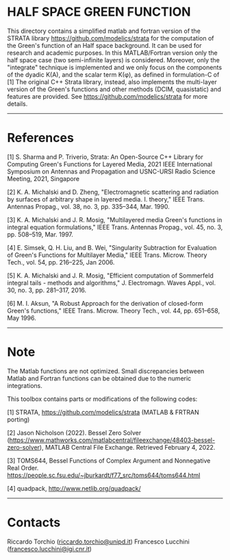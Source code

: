 
# HALF SPACE GREEN FUNCTION
This directory contains a simplified matlab and fortran version of the STRATA library https://github.com/modelics/strata for the computation of the Green's function of an Half space background. It can be used for research and academic purposes. In this MATLAB/Fortran version only the half space case (two semi-infinite layers) is considered. Moreover, only the "integrate" technique is implemented and we only focus on the components of the dyadic K(A), and the scalar term K(φ), as defined in formulation-C of [1]
The original C++ Strata library, instead, also implements the multi-layer version of the Green's functions and other methods (DCIM, quasistatic) and features are provided. See https://github.com/modelics/strata for more details. 

-------------------------------------------------------------------

# References
[1] S. Sharma and P. Triverio, Strata: An Open-Source C++ Library for Computing Green's Functions for Layered Media, 2021 IEEE International Symposium on Antennas and Propagation and USNC-URSI Radio Science Meeting, 2021, Singapore
	
[2] K. A. Michalski and D. Zheng, "Electromagnetic scattering and radiation by surfaces of arbitrary shape in layered media. I. theory," IEEE Trans. Antennas Propag., vol. 38, no. 3, pp. 335–344, Mar. 1990.

[3] K. A. Michalski and J. R. Mosig, "Multilayered media Green's functions in integral equation formulations," IEEE Trans. Antennas Propag., vol. 45, no. 3, pp. 508–519, Mar. 1997.

[4] E. Simsek, Q. H. Liu, and B. Wei, "Singularity Subtraction for Evaluation of Green's Functions for Multilayer Media," IEEE Trans. Microw. Theory Tech., vol. 54, pp. 216–225, Jan 2006.

[5] K. A. Michalski and J. R. Mosig, "Efficient computation of Sommerfeld integral tails - methods and algorithms," J. Electromagn. Waves Appl., vol. 30, no. 3, pp. 281–317, 2016.

[6] M. I. Aksun, "A Robust Approach for the derivation of closed-form Green's functions," IEEE Trans. Microw. Theory Tech., vol. 44, pp. 651–658, May 1996.	

-------------------------------------------------------------------

# Note
The Matlab functions are not optimized. 
Small discrepancies between Matlab and Fortran functions can be obtained due to the numeric integrations. 

This toolbox contains parts or modifications of the following codes:

[1] STRATA, https://github.com/modelics/strata (MATLAB & FRTRAN porting)

[2] Jason Nicholson (2022). Bessel Zero Solver (https://www.mathworks.com/matlabcentral/fileexchange/48403-bessel-zero-solver), MATLAB Central File Exchange. Retrieved February 4, 2022.

[3] TOMS644, Bessel Functions of Complex Argument and Nonnegative Real Order. https://people.sc.fsu.edu/~jburkardt/f77_src/toms644/toms644.html

[4] quadpack, http://www.netlib.org/quadpack/

-------------------------------------------------------------------

# Contacts
Riccardo Torchio (riccardo.torchio@unipd.it)
Francesco Lucchini (francesco.lucchini@igi.cnr.it)
